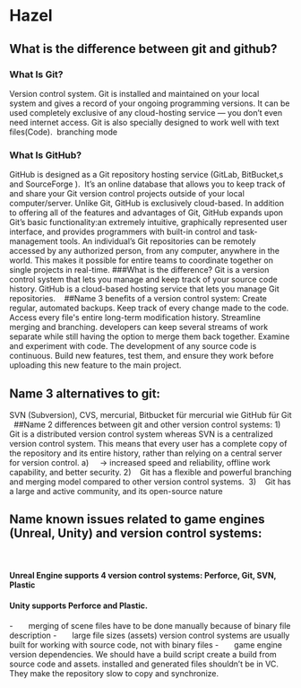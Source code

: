# Hazel
## What is the difference between git and github?
### What Is Git?
Version control system. Git is installed and maintained on your local system and gives a record of your ongoing programming versions. It can be used completely exclusive of any cloud-hosting service — you don’t even need internet access. Git is also specially designed to work well with text files(Code).  branching mode
 
### What Is GitHub?
GitHub is designed as a Git repository hosting service (GitLab, BitBucket,s and SourceForge ).  It’s an online database that allows you to keep track of and share your Git version control projects outside of your local computer/server. 
Unlike Git, GitHub is exclusively cloud-based. In addition to offering all of the features and advantages of Git, GitHub expands upon Git’s basic functionality:an extremely intuitive, graphically represented user interface, and provides programmers with built-in control and task-management tools. 
An individual’s Git repositories can be remotely accessed by any authorized person, from any computer, anywhere in the world. This makes it possible for entire teams to coordinate together on single projects in real-time.
###What is the difference?
Git is a version control system that lets you manage and keep track of your source code history. GitHub is a cloud-based hosting service that lets you manage Git repositories. 
 
##Name 3 benefits of a version control system:
Create regular, automated backups.
Keep track of every change made to the code.
Access every file's entire long-term modification history.
Streamline merging and branching. developers can keep several streams of work separate while still having the option to merge them back together.
Examine and experiment with code. The development of any source code is continuous. Build new features, test them, and ensure they work before uploading this new feature to the main project.
 
## Name 3 alternatives to git:
SVN (Subversion), CVS, mercurial, 
Bitbucket für mercurial wie GitHub für Git
 
##Name 2 differences between git and other version control systems:
1)     Git is a distributed version control system whereas SVN is a centralized version control system. This means that every user has a complete copy of the repository and its entire history, rather than relying on a central server for version control. 
a)     -> increased speed and reliability, offline work capability, and better security.
2)    Git has a flexible and powerful branching and merging model compared to other version control systems. 
3)    Git has a large and active community, and its open-source nature
 
## Name known issues related to game engines (Unreal, Unity) and version control systems: 
 
#### Unreal Engine supports 4 version control systems: Perforce, Git, SVN, Plastic
#### Unity supports Perforce and Plastic.
-       merging of scene files have to be done manually because of binary file description 
-       large file sizes (assets) version control systems are usually built for working with source code, not with binary files
-       game engine version dependencies. We should have a build script create a build from source code and assets. installed and generated files shouldn’t be in VC. They make the repository slow to copy and synchronize.
 

